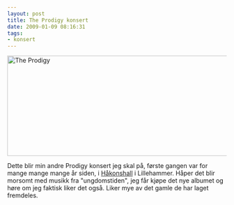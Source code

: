 ```yaml
---
layout: post
title: The Prodigy konsert
date: 2009-01-09 08:16:31
tags: 
- konsert
---
```

<img src="http://pjatt.net/images/2009/01/prodigy1.png" alt="The Prodigy" width="684" height="230" />

Dette blir min andre Prodigy konsert jeg skal på, første gangen var for mange mange mange år siden, i [Håkonshall](http://www.olympiaparken.no/index.asp?menuItem=8) i Lillehammer. Håper det blir morsomt med musikk fra "ungdomstiden", jeg får kjøpe det nye albumet og høre om jeg faktisk liker det også. Liker mye av det gamle de har laget fremdeles.